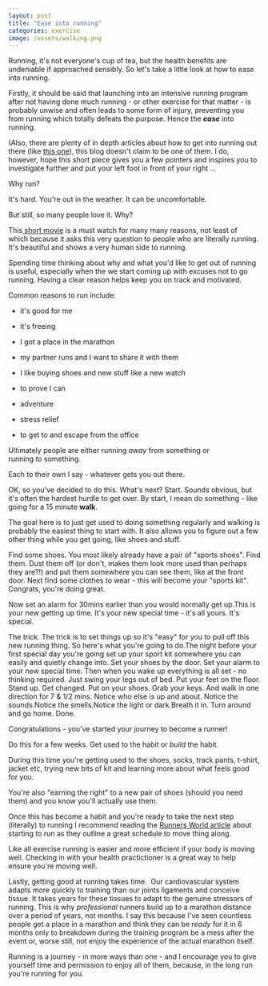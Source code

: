 ```yaml
---
layout: post
title: "Ease into running"
categories: exercise
image: /assets/walking.png
---
```


Running, it's not everyone's cup of tea, but the health benefits are undeniable if approached sensibly. So let's take a little look at how to ease into running.

Firstly, it should be said that launching into an intensive running program after not having done much running - or other exercise for that matter - is probably unwise and often leads to some form of injury, preventing you from running which totally defeats the purpose. Hence the ***ease*** into running.

(Also, there are plenty of in depth articles about how to get into running out there (like [this one](https://www.runnersworld.com/uk/training/beginners/a772727/how-to-start-running-today/)), this blog doesn't claim to be one of them. I do, however, hope this short piece gives you a few pointers and inspires you to investigate further and put your left foot in front of your right ...

Why run?

It's hard. You're out in the weather. It can be uncomfortable.

But still, so many people love it. Why?

This[ short movie](https://vimeo.com/87169386) is a must watch for many many reasons, not least of which because it asks this very question to people who are literally running. It's beautiful and shows a very human side to running.

Spending time thinking about why and what you'd like to get out of running is useful, especially when the we start coming up with excuses not to go running. Having a clear reason helps keep you on track and motivated.

Common reasons to run include:

- it's good for me

- it's freeing

- I got a place in the marathon

- my partner runs and I want to share it with them

- I like buying shoes and new stuff like a new watch

- to prove I can

- adventure

- stress relief

- to get to and escape from the office

Ultimately people are either running *away* from something or running *to* something.

Each to their own I say - whatever gets you out there.

OK, so you've decided to do this. What's next? Start. Sounds obvious, but it's often the hardest hurdle to get over. By start, I mean do something - like going for a 15 minute **walk**.

The goal here is to just get used to doing something regularly and walking is probably the easiest thing to start with. It also allows you to figure out a few other thing while you get going, like shoes and stuff.

Find some shoes. You most likely already have a pair of "sports shoes". Find them. Dust them off (or don't, makes them look more used than perhaps they are?!) and put them somewhere you can see them, like at the front door. Next find some clothes to wear - this will become your "sports kit". Congrats, you're doing great.

Now set an alarm for 30mins earlier than you would normally get up.This is your new getting up time. It's your new special time - it's all yours. It's special.

The trick. The trick is to set things up so it's "easy" for you to pull off this new running thing. So here's what you're going to do.The night before your first special day you're going set up your sport kit somewhere you can easily and quietly change into. Set your shoes by the door. Set your alarm to your new special time. Then when you wake up everything is all set - no thinking required. Just swing your legs out of bed. Put your feet on the floor. Stand up. Get changed. Put on your shoes. Grab your keys. And walk in one direction for 7 & 1/2 mins. Notice who else is up and about. Notice the sounds.Notice the smells.Notice the light or dark.Breath it in. Turn around and go home. Done.

Congratulations - you've started your journey to become a runner!

Do this for a few weeks. Get used to the habit or *build* the habit.

During this time you're getting used to the shoes, socks, track pants, t-shirt, jacket etc, trying new bits of kit and learning more about what feels good for you.

You're also "earning the right" to a new pair of shoes (should you need them) and you know you'll actually use them.

Once this has become a habit and you're ready to take the next step (literally) to running I recommend reading the [Runners World article](https://www.runnersworld.com/uk/training/beginners/a772727/how-to-start-running-today/) about starting to run as they outline a great schedule to move thing along.

Like all exercise running is easier and more efficient if your body is moving well. Checking in with your health practictioner is a great way to help ensure you're moving well. 

Lastly, getting good at running takes time.  Our cardiovascular system adapts more quickly to training than our joints ligaments and conceive tissue. It takes years for these tissues to adapt to the genuine stressors of running. This is why *professional* runners build up to a marathon distance over a period of years, not months. I say this because I've seen countless people get a place in a marathon and think they can be *ready* for it in 6 months only to breakdown during the training program be a mess after the event or, worse still, not enjoy the experience of the actual marathon itself.

Running is a journey - in more ways than one - and I encourage you to give yourself time and permission to enjoy all of them, because, in the long run you're running for you.

